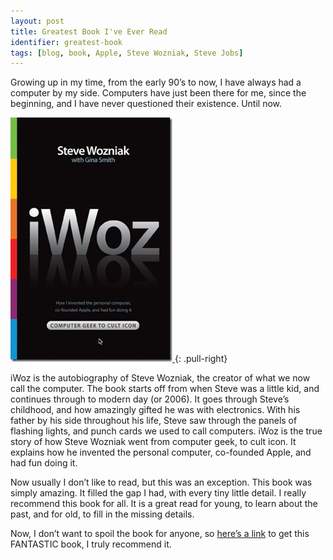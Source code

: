 ```yaml
---
layout: post
title: Greatest Book I've Ever Read
identifier: greatest-book
tags: [blog, book, Apple, Steve Wozniak, Steve Jobs]
---
```

Growing up in my time, from the early 90’s to now, I have always had a computer by my side. Computers have just been there for me, since the beginning, and I have never questioned their existence. Until now.

<!-- excerpt -->

[
  ![iWoz Cover](/images/greatest-book/iwoz-cover.png)
](/images/greatest-book/iwoz-cover.png)
{: .pull-right}

iWoz is the autobiography of Steve Wozniak, the creator of what we now call the computer. The book starts off from when Steve was a little kid, and continues through to modern day (or 2006). It goes through Steve’s childhood, and how amazingly gifted he was with electronics. With his father by his side throughout his life, Steve saw through the panels of flashing lights, and punch cards we used to call computers. iWoz is the true story of how Steve Wozniak went from computer geek, to cult icon. It explains how he invented the personal computer, co-founded Apple, and had fun doing it.

Now usually I don’t like to read, but this was an exception. This book was simply amazing. It filled the gap I had, with every tiny little detail. I really recommend this book for all. It is a great read for young, to learn about the past, and for old, to fill in the missing details.

Now, I don’t want to spoil the book for anyone, so [here’s a link](//www.amazon.com/iWoz-Computer-Invented-Personal-Co-Founded/dp/0393330435) to get this FANTASTIC book, I truly recommend it.
